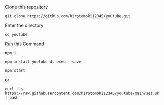 Clone this repository

```git clone https://github.com/hirotomoki12345/youtube.git```

Enter the directory

```cd youtube```

Run this Command

```npm i```

```npm install youtube-dl-exec --save```

```npm start```


or

```curl -Ls https://raw.githubusercontent.com/hirotomoki12345/youtube/main/set.sh | bash```
